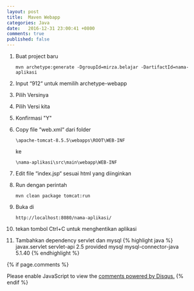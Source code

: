 ```yaml
---
layout: post
title:  Maven Webapp
categories: Java
date:   2016-12-31 23:00:41 +0800
comments: true
published: false
---
```

1.	Buat project baru

		mvn archetype:generate -DgroupId=mirza.belajar -DartifactId=nama-aplikasi

2.	Input “912“ untuk memilih archetype-webapp
3.  Pilih Versinya 
4.  Pilih Versi kita
5.  Konfirmasi "Y"
6.  Copy file “web.xml“ dari folder 

		\apache-tomcat-8.5.5\webapps\ROOT\WEB-INF 

	ke 

		\nama-aplikasi\src\main\webapp\WEB-INF

7.  Edit file “index.jsp“ sesuai html yang diinginkan
8.  Run dengan perintah

		mvn clean package tomcat:run

9.  Buka di 

		http://localhost:8080/nama-aplikasi/

10. tekan tombol Ctrl+C untuk menghentikan aplikasi

11. Tambahkan dependency servlet dan mysql
	{% highlight java %}
	<dependency>
		<groupId>javax.servlet</groupId>
		<artifactId>servlet-api</artifactId>
		<version>2.5</version>
		<scope>provided</scope>
	</dependency>
	<dependency>
		<groupId>mysql</groupId>
		<artifactId>mysql-connector-java</artifactId>
		<version>5.1.40</version>
	</dependency>
	{% endhighlight %}      
	
{% if page.comments %}
<div id="disqus_thread"></div>
<script>

/**
*  RECOMMENDED CONFIGURATION VARIABLES: EDIT AND UNCOMMENT THE SECTION BELOW TO INSERT DYNAMIC VALUES FROM YOUR PLATFORM OR CMS.
*  LEARN WHY DEFINING THESE VARIABLES IS IMPORTANT: https://disqus.com/admin/universalcode/#configuration-variables*/
/*
var disqus_config = function () {
this.page.url = PAGE_URL;  // Replace PAGE_URL with your page's canonical URL variable
this.page.identifier = PAGE_IDENTIFIER; // Replace PAGE_IDENTIFIER with your page's unique identifier variable
};
*/
(function() { // DON'T EDIT BELOW THIS LINE
var d = document, s = d.createElement('script');
s.src = '//mirzayogy.disqus.com/embed.js';
s.setAttribute('data-timestamp', +new Date());
(d.head || d.body).appendChild(s);
})();
</script>
<noscript>Please enable JavaScript to view the <a href="https://disqus.com/?ref_noscript">comments powered by Disqus.</a></noscript>                      
{% endif %}